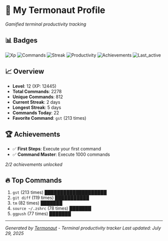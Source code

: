 # 🚀 My Termonaut Profile

*Gamified terminal productivity tracking*

## 📊 Badges

![Xp](https://img.shields.io/badge/XP-Level+12+%2812445%2F16900%29-blue?style=flat-square&logo=terminal&logoColor=white) ![Commands](https://img.shields.io/badge/Commands-2278-blue?style=flat-square&logo=terminal&logoColor=white) ![Streak](https://img.shields.io/badge/Streak-2+days-red?style=flat-square&logo=terminal&logoColor=white) ![Productivity](https://img.shields.io/badge/Productivity-80.0%25-green?style=flat-square&logo=terminal&logoColor=white) ![Achievements](https://img.shields.io/badge/Achievements-5%2F10-blue?style=flat-square&logo=terminal&logoColor=white) ![Last_active](https://img.shields.io/badge/Last+Active-9h+ago-yellow?style=flat-square&logo=terminal&logoColor=white) 

## 📈 Overview

- **Level**: 12 (XP: 12445)
- **Total Commands**: 2278
- **Unique Commands**: 812
- **Current Streak**: 2 days
- **Longest Streak**: 5 days
- **Commands Today**: 22
- **Favorite Command**: `gst` (213 times)

## 🏆 Achievements

- ✅ **First Steps**: Execute your first command
- ✅ **Command Master**: Execute 1000 commands

*2/2 achievements unlocked*

## 🔥 Top Commands

1. `gst` (213 times) ████████████████████
2. `git diff` (119 times) ███████████
3. `tm` (82 times) ███████
4. `source ~/.zshrc` (78 times) ███████
5. `ggpush` (77 times) ███████

---

*Generated by [Termonaut](https://github.com/oiahoon/termonaut) - Terminal productivity tracker*
*Last updated: July 29, 2025*
